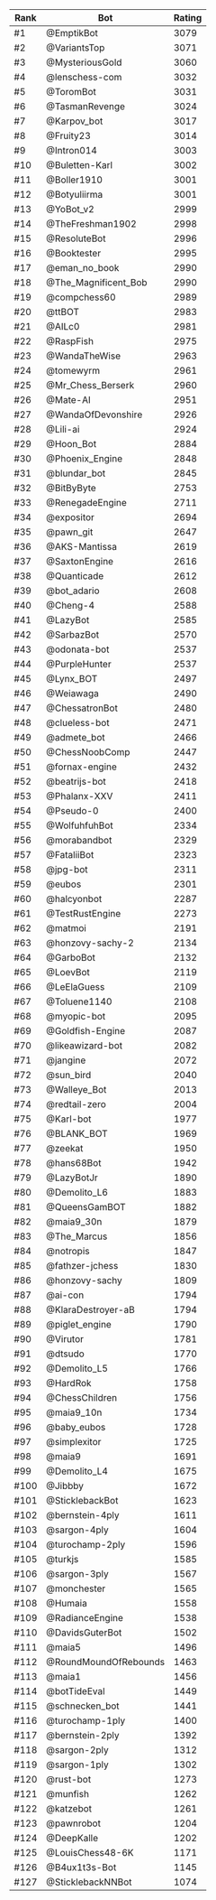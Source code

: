 Rank|Bot|Rating
---|---|---
#1|@EmptikBot|3079
#2|@VariantsTop|3071
#3|@MysteriousGold|3060
#4|@lenschess-com|3032
#5|@ToromBot|3031
#6|@TasmanRevenge|3024
#7|@Karpov_bot|3017
#8|@Fruity23|3014
#9|@Intron014|3003
#10|@Buletten-Karl|3002
#11|@Boller1910|3001
#12|@Botyuliirma|3001
#13|@YoBot_v2|2999
#14|@TheFreshman1902|2998
#15|@ResoluteBot|2996
#16|@Booktester|2995
#17|@eman_no_book|2990
#18|@The_Magnificent_Bob|2990
#19|@compchess60|2989
#20|@ttBOT|2983
#21|@AILc0|2981
#22|@RaspFish|2975
#23|@WandaTheWise|2963
#24|@tomewyrm|2961
#25|@Mr_Chess_Berserk|2960
#26|@Mate-AI|2951
#27|@WandaOfDevonshire|2926
#28|@Lili-ai|2924
#29|@Hoon_Bot|2884
#30|@Phoenix_Engine|2848
#31|@blundar_bot|2845
#32|@BitByByte|2753
#33|@RenegadeEngine|2711
#34|@expositor|2694
#35|@pawn_git|2647
#36|@AKS-Mantissa|2619
#37|@SaxtonEngine|2616
#38|@Quanticade|2612
#39|@bot_adario|2608
#40|@Cheng-4|2588
#41|@LazyBot|2585
#42|@SarbazBot|2570
#43|@odonata-bot|2537
#44|@PurpleHunter|2537
#45|@Lynx_BOT|2497
#46|@Weiawaga|2490
#47|@ChessatronBot|2480
#48|@clueless-bot|2471
#49|@admete_bot|2466
#50|@ChessNoobComp|2447
#51|@fornax-engine|2432
#52|@beatrijs-bot|2418
#53|@Phalanx-XXV|2411
#54|@Pseudo-0|2400
#55|@WolfuhfuhBot|2334
#56|@morabandbot|2329
#57|@FataliiBot|2323
#58|@jpg-bot|2311
#59|@eubos|2301
#60|@halcyonbot|2287
#61|@TestRustEngine|2273
#62|@matmoi|2191
#63|@honzovy-sachy-2|2134
#64|@GarboBot|2132
#65|@LoevBot|2119
#66|@LeElaGuess|2109
#67|@Toluene1140|2108
#68|@myopic-bot|2095
#69|@Goldfish-Engine|2087
#70|@likeawizard-bot|2082
#71|@jangine|2072
#72|@sun_bird|2040
#73|@Walleye_Bot|2013
#74|@redtail-zero|2004
#75|@Karl-bot|1977
#76|@BLANK_BOT|1969
#77|@zeekat|1950
#78|@hans68Bot|1942
#79|@LazyBotJr|1890
#80|@Demolito_L6|1883
#81|@QueensGamBOT|1882
#82|@maia9_30n|1879
#83|@The_Marcus|1856
#84|@notropis|1847
#85|@fathzer-jchess|1830
#86|@honzovy-sachy|1809
#87|@ai-con|1794
#88|@KlaraDestroyer-aB|1794
#89|@piglet_engine|1790
#90|@Virutor|1781
#91|@dtsudo|1770
#92|@Demolito_L5|1766
#93|@HardRok|1758
#94|@ChessChildren|1756
#95|@maia9_10n|1734
#96|@baby_eubos|1728
#97|@simplexitor|1725
#98|@maia9|1691
#99|@Demolito_L4|1675
#100|@Jibbby|1672
#101|@SticklebackBot|1623
#102|@bernstein-4ply|1611
#103|@sargon-4ply|1604
#104|@turochamp-2ply|1596
#105|@turkjs|1585
#106|@sargon-3ply|1567
#107|@monchester|1565
#108|@Humaia|1558
#109|@RadianceEngine|1538
#110|@DavidsGuterBot|1502
#111|@maia5|1496
#112|@RoundMoundOfRebounds|1463
#113|@maia1|1456
#114|@botTideEval|1449
#115|@schnecken_bot|1441
#116|@turochamp-1ply|1400
#117|@bernstein-2ply|1392
#118|@sargon-2ply|1312
#119|@sargon-1ply|1302
#120|@rust-bot|1273
#121|@munfish|1262
#122|@katzebot|1261
#123|@pawnrobot|1204
#124|@DeepKalle|1202
#125|@LouisChess48-6K|1171
#126|@B4ux1t3s-Bot|1145
#127|@SticklebackNNBot|1074
